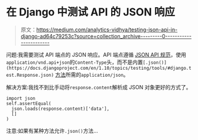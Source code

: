 # 在 Django 中测试 API 的 JSON 响应

> 原文：<https://medium.com/analytics-vidhya/testing-json-api-in-django-ad64c79253c?source=collection_archive---------0----------------------->

问题:我需要测试 API 端点的 JSON 响应。API 端点遵循 [JSON API 规范](http://jsonapi.org/)，使用`application/vnd.api+json`的`Content-Type`头，而不是内置`[.json()](https://docs.djangoproject.com/en/1.10/topics/testing/tools/#django.test.Response.json)` [方法](https://docs.djangoproject.com/en/1.10/topics/testing/tools/#django.test.Response.json)所需的`application/json`。

解决方案:我找不到比手动将`response.content`解析成 JSON 对象更好的方式了。

```
import json
self.assertEqual(
  json.loads(response.content)['data'],
  []
)
```

注意:如果有某种方法允许`.json()`方法…